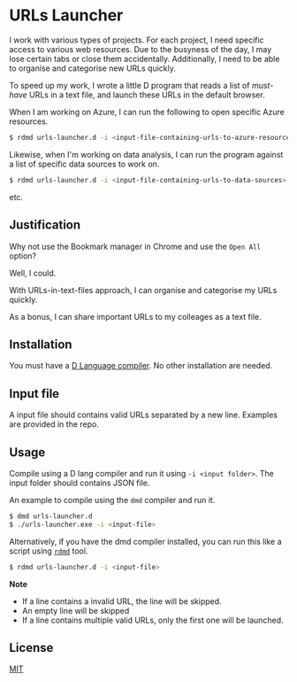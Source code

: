 # URLs Launcher

I work with various types of projects. For each project, I need specific access to various web resources. Due to the busyness of the day, I may lose certain tabs or close them accidentally. Additionally, I need to be able to organise and categorise new URLs quickly.

To speed up my work, I wrote a little D program that reads a list of *must-have* URLs in a text file, and launch these URLs in the default browser.

When I am working on Azure, I can run the following to open specific Azure resources.

```bash
$ rdmd urls-launcher.d -i <input-file-containing-urls-to-azure-resources>
```

Likewise, when I'm working on data analysis, I can run the program against a list of specific data sources to work on.

```bash
$ rdmd urls-launcher.d -i <input-file-containing-urls-to-data-sources>
```

etc.

## Justification

Why not use the Bookmark manager in Chrome and use the `Open All` option?

Well, I could.

With URLs-in-text-files approach, I can organise and categorise my URLs quickly.

As a bonus, I can share important URLs to my colleages as a text file.


## Installation
You must have a [D Language compiler](https://dlang.org/download.html). No other  installation are needed. 

## Input file

A input file should contains valid URLs separated by a new line. Examples are provided in the repo.

## Usage

Compile using a D lang compiler and run it using `-i <input folder>`. The input folder should contains JSON file. 

An example to compile using the `dmd` compiler and run it.

```bash
$ dmd urls-launcher.d
$ ./urls-launcher.exe -i <input-file>
```

Alternatively, if you have the dmd compiler installed, you can run this like a script using [`rdmd`](https://dlang.org/rdmd.html) tool.

```bash
$ rdmd urls-launcher.d -i <input-file>
```

**Note**

- If a line contains a invalid URL, the line will be skipped.
- An empty line will be skipped
- If a line contains multiple valid URLs, only the first one will be launched.


## License
[MIT](https://choosealicense.com/licenses/mit/)
